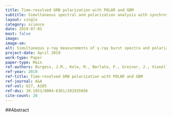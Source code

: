 ```yaml
---
title: Time-resolved GRB polarization with POLAR and GBM
subtitle: Simultaneous spectral and polarization analysis with synchrotron emission
layout: single
category: science
date: 2019-07-01
mast: false
image: 
image-sm: 
alt: Simultaneous γ-ray measurements of γ-ray burst spectra and polarization offer a unique way to determine the underlying emission mechanism(s) in these objects, as well as probing the particle acceleration mechanism(s) that lead to the observed γ-ray emission.
project-date: April 2019
work-type: Paper
paper-type: Main
ref-authors: Burgess, J.M., Kole, M., Berlato, F., Greiner, J., Vianello, G., Produit, N., Li, Z.H., Sun, J.C.
ref-year: 2019
ref-title: Time-resolved GRB polarization with POLAR and GBM
ref-journal: A&A
ref-vol: 627, A105
ref-doi: 10.1051/0004-6361/201935056
cite-count: 28
---
```



##Abstract
